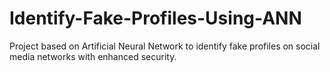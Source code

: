 # Identify-Fake-Profiles-Using-ANN
Project based on Artificial Neural Network to identify fake profiles on social media networks with enhanced security. 
